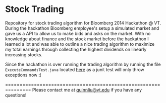 Stock Trading
=============

Repository for stock trading algorithm for Bloomberg 2014 Hackathon @ VT.
During the hackathon Bloomberg employee's setup a simulated market
and gave us a API to allow us to make bids and asks on the market.
With no knowledge about finance and the stock market before the hackathon 
I learned a lot and was able to outline a nice trading algorithm to
maximize my total earnings through collecting the highest dividends on 
linearly increasing stocks.

Since the hackathon is over running the trading algorithm by
running the file ```ExecuteCommandsTest.java``` located 
[here](./src/ExecuteCommandsTest.java) as a junit test will only 
throw exceptions now :)

===============================================================
Please contact me at quinnliu@vt.edu if you have any questions! 